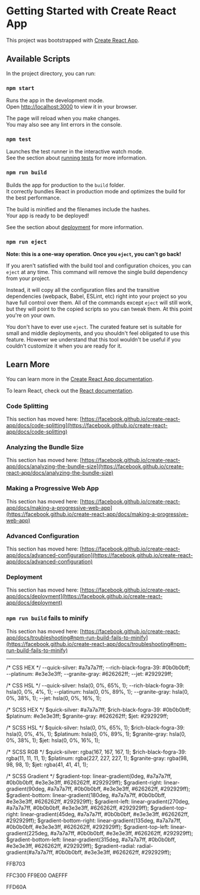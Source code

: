 # Getting Started with Create React App

This project was bootstrapped with [Create React App](https://github.com/facebook/create-react-app).

## Available Scripts

In the project directory, you can run:

### `npm start`

Runs the app in the development mode.\
Open [http://localhost:3000](http://localhost:3000) to view it in your browser.

The page will reload when you make changes.\
You may also see any lint errors in the console.

### `npm test`

Launches the test runner in the interactive watch mode.\
See the section about [running tests](https://facebook.github.io/create-react-app/docs/running-tests) for more information.

### `npm run build`

Builds the app for production to the `build` folder.\
It correctly bundles React in production mode and optimizes the build for the best performance.

The build is minified and the filenames include the hashes.\
Your app is ready to be deployed!

See the section about [deployment](https://facebook.github.io/create-react-app/docs/deployment) for more information.

### `npm run eject`

**Note: this is a one-way operation. Once you `eject`, you can't go back!**

If you aren't satisfied with the build tool and configuration choices, you can `eject` at any time. This command will remove the single build dependency from your project.

Instead, it will copy all the configuration files and the transitive dependencies (webpack, Babel, ESLint, etc) right into your project so you have full control over them. All of the commands except `eject` will still work, but they will point to the copied scripts so you can tweak them. At this point you're on your own.

You don't have to ever use `eject`. The curated feature set is suitable for small and middle deployments, and you shouldn't feel obligated to use this feature. However we understand that this tool wouldn't be useful if you couldn't customize it when you are ready for it.

## Learn More

You can learn more in the [Create React App documentation](https://facebook.github.io/create-react-app/docs/getting-started).

To learn React, check out the [React documentation](https://reactjs.org/).

### Code Splitting

This section has moved here: [https://facebook.github.io/create-react-app/docs/code-splitting](https://facebook.github.io/create-react-app/docs/code-splitting)

### Analyzing the Bundle Size

This section has moved here: [https://facebook.github.io/create-react-app/docs/analyzing-the-bundle-size](https://facebook.github.io/create-react-app/docs/analyzing-the-bundle-size)

### Making a Progressive Web App

This section has moved here: [https://facebook.github.io/create-react-app/docs/making-a-progressive-web-app](https://facebook.github.io/create-react-app/docs/making-a-progressive-web-app)

### Advanced Configuration

This section has moved here: [https://facebook.github.io/create-react-app/docs/advanced-configuration](https://facebook.github.io/create-react-app/docs/advanced-configuration)

### Deployment

This section has moved here: [https://facebook.github.io/create-react-app/docs/deployment](https://facebook.github.io/create-react-app/docs/deployment)

### `npm run build` fails to minify

This section has moved here: [https://facebook.github.io/create-react-app/docs/troubleshooting#npm-run-build-fails-to-minify](https://facebook.github.io/create-react-app/docs/troubleshooting#npm-run-build-fails-to-minify)


****

/* CSS HEX */
--quick-silver: #a7a7a7ff;
--rich-black-fogra-39: #0b0b0bff;
--platinum: #e3e3e3ff;
--granite-gray: #626262ff;
--jet: #292929ff;

/* CSS HSL */
--quick-silver: hsla(0, 0%, 65%, 1);
--rich-black-fogra-39: hsla(0, 0%, 4%, 1);
--platinum: hsla(0, 0%, 89%, 1);
--granite-gray: hsla(0, 0%, 38%, 1);
--jet: hsla(0, 0%, 16%, 1);

/* SCSS HEX */
$quick-silver: #a7a7a7ff;
$rich-black-fogra-39: #0b0b0bff;
$platinum: #e3e3e3ff;
$granite-gray: #626262ff;
$jet: #292929ff;

/* SCSS HSL */
$quick-silver: hsla(0, 0%, 65%, 1);
$rich-black-fogra-39: hsla(0, 0%, 4%, 1);
$platinum: hsla(0, 0%, 89%, 1);
$granite-gray: hsla(0, 0%, 38%, 1);
$jet: hsla(0, 0%, 16%, 1);

/* SCSS RGB */
$quick-silver: rgba(167, 167, 167, 1);
$rich-black-fogra-39: rgba(11, 11, 11, 1);
$platinum: rgba(227, 227, 227, 1);
$granite-gray: rgba(98, 98, 98, 1);
$jet: rgba(41, 41, 41, 1);

/* SCSS Gradient */
$gradient-top: linear-gradient(0deg, #a7a7a7ff, #0b0b0bff, #e3e3e3ff, #626262ff, #292929ff);
$gradient-right: linear-gradient(90deg, #a7a7a7ff, #0b0b0bff, #e3e3e3ff, #626262ff, #292929ff);
$gradient-bottom: linear-gradient(180deg, #a7a7a7ff, #0b0b0bff, #e3e3e3ff, #626262ff, #292929ff);
$gradient-left: linear-gradient(270deg, #a7a7a7ff, #0b0b0bff, #e3e3e3ff, #626262ff, #292929ff);
$gradient-top-right: linear-gradient(45deg, #a7a7a7ff, #0b0b0bff, #e3e3e3ff, #626262ff, #292929ff);
$gradient-bottom-right: linear-gradient(135deg, #a7a7a7ff, #0b0b0bff, #e3e3e3ff, #626262ff, #292929ff);
$gradient-top-left: linear-gradient(225deg, #a7a7a7ff, #0b0b0bff, #e3e3e3ff, #626262ff, #292929ff);
$gradient-bottom-left: linear-gradient(315deg, #a7a7a7ff, #0b0b0bff, #e3e3e3ff, #626262ff, #292929ff);
$gradient-radial: radial-gradient(#a7a7a7ff, #0b0b0bff, #e3e3e3ff, #626262ff, #292929ff);

FFB703

FFC300
FF9E00
OAEFFF

FFD60A